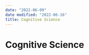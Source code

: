 ```yaml
---
date: "2022-06-09"
date modified: "2022-06-16"
title: Cognitive Science
---
```


# Cognitive Science
